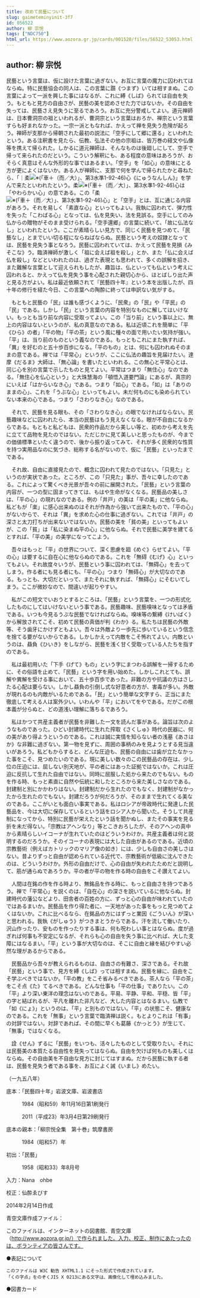 ```yaml
---
title: 改めて民藝について
slug: gaimeteminyinit-3f7
id: 056522
author: 柳 宗悦
tags: ["NDC750"]
html_url: https://www.aozora.gr.jp/cards/001520/files/56522_53053.html
---
```


## author: 柳 宗悦

民藝という言葉は、仮に設けた言葉に過ぎない。お互に言葉の魔力に囚われてはならぬ。特に民藝協会の同人は、この言葉に躓《つまず》いては相すまぬ。この言葉によって一派を興した事にはなるが、これに縛《しば》られては自由を失う。もともと見方の自由さが、民藝の美を認めさせた力ではないか。その自由を失っては、民藝さえ見失うに至るであろう。お互に充分警戒してよい。道元禅師は、日本曹洞宗の祖といわれるが、曹洞宗という言葉はおろか、禅宗という言葉すらも好まれなかった。一宗一派ともなれば、かえって禅を見失う危険が起ろう。禅師が支那から帰朝された最初の説法に「空手にして郷に還る」といわれたという。ある注釈書を見たら、伝教、弘法その他の宗祖は、皆万巻の経文や仏像等を携えて帰られた。しかるに道元禅師は、そんなものは後廻しにして、空手で帰って来られたのだという。こういう解釈にも、ある程度の意味はあろうが、おそらく真意はそんな外形的な事ではあるまい。「空手」を「如心」の意味にとる方が更によくはないか。ある人が禅師に、支那で何を学んで帰られたかと尋ねたら、「｜柔![※(「車＋（而／大）」、第3水準1-92-46)](https://www.aozora.gr.jp/cards/001520/files/../../../gaiji/1-92/1-92-46.png)心《にゅうなんしん》」を学んで来たといわれたという。柔![※(「車＋（而／大）」、第3水準1-92-46)](https://www.aozora.gr.jp/cards/001520/files/../../../gaiji/1-92/1-92-46.png)心は「やわらかい心」の意である。この「柔![※(「車＋（而／大）」、第3水準1-92-46)](https://www.aozora.gr.jp/cards/001520/files/../../../gaiji/1-92/1-92-46.png)心」と「空手」とは、互に通じる内容があろう。それを易しく「素直な心」といってもよい。我執に囚われて、弾力性を失った「こわばる心」となっては、仏を見失い、法を見誤る。空手にしてのみ仏からの贈物がそのまま受けられる。「空手還郷」の言葉に続いて、「故に仏法なし」といわれたという。ここが素晴らしい見方で、同じく民藝を見つめて、「民藝なし」とまでいい切る程にならねばならぬ。民藝という考えの奴隷となっては、民藝を見失う事となろう。民藝に囚われていては、かえって民藝を見損《みそこな》う。臨済禅師が激しく「祖に会えば祖を殺し」とか、また「仏に会えば仏を殺し」などといわれたのは、過ぎた表現とも思われて、多くの誤解を招き、また難解な言葉として迎えられもしたが、趣旨は、仏といっても仏という考えに囚われると、かえって仏を見失う事を心配された親切心から、ほとばしり出た声と見る方がよい。私は最近依頼されて『民藝四十年』という本を出版したが、四十年の修行を経た今日、この言葉への陶酔に終っては申訳ない気がする。

　もともと民藝の「民」は誰も感づくように、「民衆」の「民」や「平民」の「民」である。しかし「民」という言葉の内容を特別なものに解してはいけない。もっとも当り前な内容に受取ってよい。この「当り前」という事以上に、無上の内容はないというのが、私の真意なのである。私は近頃これを簡単に「平《ひら》の者」「平の物」「平の茶」という風に種々の面で用いたい気持が強い。「平」は、当り前のものという義なのである。もっともこれにまた執すれば、「異」を好むのと五十歩百歩になる。「平のもの」とは、何にも囚われぬそのままの意である。禅では「平常心」というが、ここに仏法の趣旨を見届けたい。達摩《だるま》大師は、「無心論」を書いたといわれる。この無心と平常心とは、同じ心を別の言葉で示したものと見てよい。平常はつまり「無住心」なのである。「無住心を仏心という」と大珠慧海の「頓悟入道要門論」にあるが、真宗的にいえば「はからいなき心」である。つまり「如心」である。「如」は「ありのままの心」、これを「うぶな心」といってもよい。未だ何ものにも染められていない本来の心である。つまり「さわりなき心」なのである。

　それで、民藝を見る眼も、その「さわりなき心」の眼でなければならない。民藝趣味などに囚われたら、本当の民藝はもう見えなくなる。眼が不自由になるからである。もともと私どもは、民衆的作品だから美しい等と、初めから考えを先に立てて品物を見たのではない。ただじかに見て美しいと思ったものが、今までの価値標準といたく違うので、後から振り返ってみて、それが多く民衆的な性質を持つ実用品なのに気づき、総称する名がないので、仮に「民藝」といったまでである。

　それ故、自由に直接見たので、概念に囚われて見たのではない。「只見た」というのが実状であった。ところが、この「只見た」事が、吾々に幸したのである。これによって驚くべき光景が吾々の前に展開された。「民藝」という言葉の内容が、一つの型に固まってきては、もはや生命がなくなる。民藝品の美しさは、「平の心」の現れなのである。例の「井戸」の美は「平の美」に他ならぬ。私どもが「楽」に感心出来ぬのはそれが作為から強いて出来たもので、「平の心」がないからで、それは「異」を求めた心の仕事に過ぎない。これでは「井戸」の深さと太刀打ちが出来ないではないか。民藝の美を「貧の美」といってもよいが、この「貧」は「私に染まぬ平の心」に他ならぬ。それで民藝に美学を建てるとすれば、「平の美」の美学になってこよう。

　吾々はもっと「平」の世界について、深く思慮を廻《めぐ》らせてよい。「平の心」は要するに自在心に他ならぬのである。これを「無碍《むげ》心」といってもよい。それ故度々いうが、民藝という事に囚われては、「無碍心」を去ってしまう。作る者にも見る者にも、「平の心」つまり「無碍心」が大切なのである。もっとも、大切だといって、またそれに執すれば、「無碍心」にそむいてしまう。ここが微妙なので、間違いが起りやすい。

　私がこの短文でいおうとするところは、「民藝」という言葉を、一つの形式化したものにしてはいけないという事である。民藝趣味、民藝嗅味となっては矛盾である。いつも今見るうぶな民藝でなければならぬ。嗅味等の繋縛《けいばく》から解放されてこそ、初めて民藝の真価が判《わか》る。私たちは民藝の外敵等、そう歯牙にかけずともよい。吾々は外敵より一歩先に歩いているという信念を捨てる要がないからである。しかしかえって内敵をこそ怖れてよい。内敵というのは、贔負《ひいき》をしながら、民藝を浅く甘く受取っている人たちを指すのである。

　私は最初用いた「下手《げて》もの」という字にまつわる誤解を一掃するために、その俗語を止めて、「民藝」という字を用い始めた。しかしこれとても、誤解や異解を受ける事において、五十歩百歩であった。非難の方や抗議の方はさしたる心配は要らない。しかし贔負の引倒し式な好意者の方が、害毒が多い。外敵が現れるのも内敵がいるためである。「民」という簡単な文字すら、正当にまた徹底して考える人は案外少い。いわんや「平」においてをやである。だがこの根本義が分らぬと、どの道浅い理解に落ちるであろう。

　私はかつて共産主義者が民藝を非難した一文を読んだ事がある。論旨は次のようなものであった。ひどい封建時代に生れた搾取《さくしゅ》時代の民器に、何の美があり得ようというのである。これは誠に実情を知らない者の浅墓《あさはか》な非難に過ぎない。第一物を見ずに、周囲の事柄のみを見ようとする見当違いがあろう。私どもからすると、どんな圧迫も、民藝の自由には歯が立たなかった事をこそ、見つめたいのである。現に美しい数々のこの民藝品の存在は、少し位の圧迫には、屈しない別天地が、平の者にはあった証拠ではないか。これは圧迫に反抗して生れた自由ではない。同時に屈服した処から来たのでもない。ものを作る時、もっと素直に自然や伝統に和したところから来た美しさなのである。封建制と別にかかわりはない。封建制だから生れたのでもなく、封建制がなかったから生れたのでもない。封建だろうが何だろうが、そのままで生れてくる美なのである。ここがいとも面白い事実である。私はロシアが帝政時代に発達した民藝品を、今は大切に保存しているという話をロシア人から聞いた。そうして共産制になってから、特別に民藝が栄えたという話を聞かぬし、またその事実を見る折を未だ得ない。「宗教はアヘンなり」等とこきおろしたが、そのアヘンの真中から素晴らしいイコーナが生れていたのはどういうわけか。共産主義者は何と説明するのだろうか。そのイコーナの表現には大した自由があるのである。近頃の宗教藝術（例えばカトリックのマリア像の如き）には、少しも自由さの美しさはない。昔よりずっと自由が認められている近代で、宗教藝術が低級に沈んできたのは、どういうわけか。外形の自由だけで、心の自由が失われたためだと説明して、筋が通らぬであろうか。平の者が平の物を作る時の自由をこそ讃えてよい。

　人間は在銘の作を作る時より、無銘品を作る時に、もっと自由さを持つであろう。禅で「平常心」を説くのは、「自在心」の深さを説いているに他ならぬ。封建時代の藩公などより、田舎者の百姓の方に、ずっと心の自由が味われていたのではあるまいか。民藝品を作り得た者に、一天地があった事をもっと見つめてよくはないか。これに比べるなら、在銘品の方にはずっと業因《ごういん》が深いと思われる。我執《がしゅう》がつきまとうからである。汗を流して働いたり、沢山作ったり、安ものを作ったりする事は、何も呪わしい事とはならぬ。度が過ぎれば何事も不安定になるが、それらも心の自由を失う事に比べれば、大した支障にはなるまい。「平」という事が大切なのは、そこに自由と縁を結びやすい必然な理があるからである。

　民藝品から吾々が教えられるものは、自由さの有難さ、深さである。それ故「民藝」という事で、見方を縛《しば》っては相すまぬ。民藝を縁に、自由をこそ学ぶべきではないか。「平の教」をこそ省みるべきである。茶人なら「平の茶」をこそ点《た》てるべきである。どんな仕事も「平の仕事」でありたい。この「平」より深い東洋の理念はないのである。平易、平静、平和、平穏、皆「平」の字と結ばれるが、平凡を離れた非凡など、大した内容とはなるまい。仏教で「如《にょ》」というのは、「平」と別ものではない。「平」の状態こそ、健康なのである。これを「無事」という言葉で臨済禅は説く。もとよりこれは「有事」の対辞ではない。対辞であれば、その間に早くも葛藤《かっとう》が生じて、「無事」ではなくなる。

　詮《せん》ずるに「民藝」をいつも、活々したものとして受取りたい。それには民藝美の本質たる自由性を見失ってはならぬ。自由を欠けば何ものも美しくはならぬ。その自由美を不自由な見方に封じてはすまぬ。だから民藝に執する者は、民藝を見失う者である事を、お互によく誡《いまし》めたい。

（一九五八年）













底本：「民藝四十年」岩波文庫、岩波書店

　　　1984（昭和59）年11月16日第1刷発行

　　　2011（平成23）年3月4日第29刷発行

底本の親本：「柳宗悦全集　第十巻」筑摩書房

　　　1984（昭和57）年

初出：「民藝」

　　　1958（昭和33）年8月号

入力：Nana　ohbe

校正：仙酔ゑびす

2014年2月14日作成

青空文庫作成ファイル：

このファイルは、インターネットの図書館、青空文庫（http://www.aozora.gr.jp/）で作られました。入力、校正、制作にあたったのは、ボランティアの皆さんです。











●表記について


	このファイルは W3C 勧告 XHTML1.1 にそった形式で作成されています。
	「くの字点」をのぞくJIS X 0213にある文字は、画像化して埋め込みました。







●図書カード